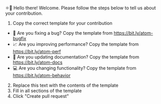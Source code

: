 ⚛👋 Hello there! Welcome. Please follow the steps below to tell us about your contribution.

1. Copy the correct template for your contribution
  - 🐛 Are you fixing a bug? Copy the template from https://bit.ly/atom-bugfix
  - 📈 Are you improving performance? Copy the template from https://bit.ly/atom-perf
  - 📝 Are you updating documentation? Copy the template from https://bit.ly/atom-docs
  - 💻 Are you changing functionality? Copy the template from https://bit.ly/atom-behavior
2. Replace this text with the contents of the template
3. Fill in all sections of the template
4. Click "Create pull request"
